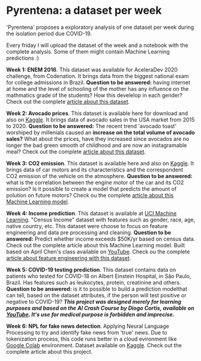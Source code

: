 # Pyrentena: a dataset per week

'Pyrentena' proposes a exploratory analysis of one dataset per week during the isolation period due COVID-19. 

Every friday I will upload the dataset of the week and a notebook with the complete analysis. Some of them might contain Machine Learning predictions :)

**Week 1: ENEM 2016**. This dataset was available for AceleraDev 2020 challenge, from Codenation. It brings data from the biggest national exam for college admissions in Brazil. **Question to be answered:** having internet at home and the level of schooling of the mother has any influence on the mathmatics grade of the students? How this develelop in each gender? Check out the complete [article about this dataset](https://medium.com/joguei-os-dados/pyrentena-a-dataset-per-week-877ccf370eac). 


**Week 2: Avocado prices**. This dataset is available here for download and also on [Kaggle](https://www.kaggle.com/alanluo418/avocado-prices-20152019). It brings data of avocado sales in the USA market from 2015 to 2020. **Question to be answered:** The recent trend 'avocado toast' worshiped by millenials caused an **increase on the total volume of avocado sales?** What about the prices, have they increased since avocados are no longer the bad green smooth of childhood and are now an instagramable meal? Check out the complete [article about this dataset](https://medium.com/joguei-os-dados/week-2-avocado-dataset-2f52442116ae).

**Week 3: CO2 emission**. This dataset is available here and also on [Kaggle](https://www.kaggle.com/gangliu/oc2emission/tasks). It brings data of car motors and its characteristics and the correspondent CO2 emission of the vehicle on the atmosphere. **Question to be answered:** what is the correlation between the engine motor of the car and its CO2 emission? Is it possible to create a model that predicts the amount of polution on future motors? Check ou the complete [article about this Machine Learning model](https://medium.com/joguei-os-dados/week-3-predicting-co2-emissions-70e554ad2276?source=collection_home---4------1-----------------------). 

**Week 4: Income prediction**. This dataset is available at [UCI Machine Learning](http://archive.ics.uci.edu/ml/datasets/Adult). "Census Income" dataset with features such as gender, race, age, native country, etc. This dataset were choose to focus on feature engineering and data pre processing and cleaning. **Question to be answered:** Predict whether income exceeds $50K/yr based on census data. Check out the complete article about this Machine Learning model. Built based on April Chen's class available on [YouTube](https://www.youtube.com/watch?v=V0u6bxQOUJ8). Check ou the complete [article about feature engineering with this dataset](https://medium.com/joguei-os-dados/week-4-feature-engineering-4787fca0f809).

**Week 5: COVID-19 testing prediction**. This dataset contains data on patients who tested for COVID-18 on Albert Einstein Hospital, in São Paulo, Brazil. Has features such as leukocytes, protein, creatinine and others. **Question to be answered:** is it to possible to build a prediction modelthat can tell, based on the dataset attributes, if the person will test positive or negative to COVID-19?
***This project was designed merely for learning purposes and based on the AI Crash Course by Diogo Cortis, available on [YouTube](https://www.youtube.com/watch?v=ecYpXd4WREk). It's use for medical purpose is forbidden and imprecise.***

**Week 6: NPL for fake news detection**. Applying Neural Language Processing to try and identify fake news from 'true' news. Due to tokenization process, this code runs better in a cloud evironment like [Google Colab](https://colab.research.google.com/drive/14sa6RZfmlBLBOHw1Gg0Ym6TjNtQKM06S#scrollTo=kSamoelnPdFJ) environment. Dataset available on [Kaggle](https://www.kaggle.com/clmentbisaillon/fake-and-real-news-dataset). Check out the complete article about this project. 
